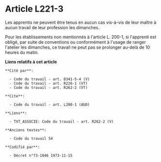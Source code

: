 # Article L221-3

Les apprentis ne peuvent être tenus en aucun cas vis-à-vis de leur maître à aucun travail de leur profession les dimanches.

Pour les établissements non mentionnés à l'article L. 200-1, si l'apprenti est obligé, par suite de conventions ou
conformément à l'usage de ranger l'atelier les dimanches, ce travail ne peut pas se prolonger au-delà de 10 heures du matin.

**Liens relatifs à cet article**

	**Cité par**:

	  - Code du travail - art. D341-5-4 (V)
	  - Code du travail - art. R226-1 (VT)
	  - Code du travail - art. R262-2 (VT)

	**Cite**:

	  - Code du travail - art. L200-1 (AbD)

	**Liens**:

	  - TXT_ASSOCIE: Code du travail - art. R262-2 (V)

	**Anciens textes**:

	  - Code du travail 54

	**Codifié par**:

	  - Décret n°73-1046 1973-11-15
